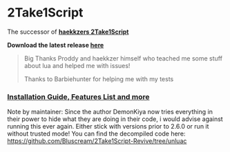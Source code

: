 # 2Take1Script

The successor of [**haekkzers 2Take1Script**](https://github.com/haekkzer/2Take1Script)

**Download the latest release [**here**](https://github.com/DemonKiya/2Take1Script-Revive/releases/latest)**

> Big Thanks Proddy and haekkzer himself who teached me some stuff about lua and helped me with issues!
>
> Thanks to Barbiehunter for helping me with my tests

### [**Installation Guide, Features List and more**](https://github.com/DemonKiya/2Take1Script-Revive/wiki)

Note by maintainer: Since the author DemonKiya now tries everything in their power to hide what they are doing in their code, i would advise against running this ever again. Either stick with versions prior to 2.6.0 or run it without trusted mode!
You can find the decompiled code here: https://github.com/Bluscream/2Take1Script-Revive/tree/unluac
